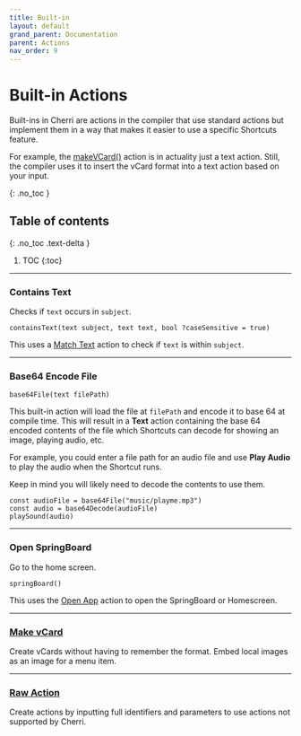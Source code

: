```yaml
---
title: Built-in
layout: default
grand_parent: Documentation
parent: Actions
nav_order: 9
---
```


# Built-in Actions

Built-ins in Cherri are actions in the compiler that use standard actions but implement them in a way that makes it easier to use a specific Shortcuts feature.

For example, the [makeVCard()](/language/vcards) action is in actuality just a text action. Still, the compiler uses it to  insert the vCard format into a text action based on your input.

{: .no_toc }

## Table of contents
{: .no_toc .text-delta }

1. TOC
{:toc}

---

### Contains Text

Checks if `text` occurs in `subject`.

```
containsText(text subject, text text, bool ?caseSensitive = true)
```

This uses a [Match Text](/language/standard/documents#match-text) action to check if `text` is within `subject`.

---

### Base64 Encode File

```
base64File(text filePath)
```

This built-in action will load the file at `filePath` and encode it to base 64 at compile time. This will result in a **Text** action containing the base 64 encoded contents of the file which Shortcuts can decode for showing an image, playing audio, etc.

For example, you could enter a file path for an audio file and use **Play Audio** to play the audio when the Shortcut runs.

Keep in mind you will likely need to decode the contents to use them.

```
const audioFile = base64File("music/playme.mp3")
const audio = base64Decode(audioFile)
playSound(audio)
```

---

### Open SpringBoard

Go to the home screen.

```
springBoard()
```

This uses the [Open App](/language/standard/scripting#open-app) action to open the SpringBoard or Homescreen.

---

### [Make vCard](/language/vcards)

Create vCards without having to remember the format. Embed local images as an image for a menu item.

---

### [Raw Action](/language/raw-actions)

Create actions by inputting full identifiers and parameters to use actions not supported by Cherri.
